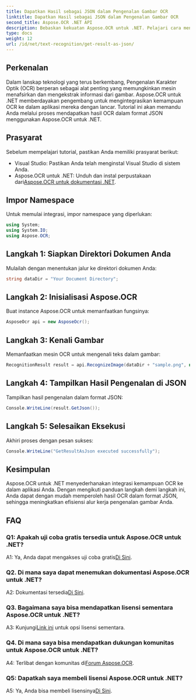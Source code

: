 ```yaml
---
title: Dapatkan Hasil sebagai JSON dalam Pengenalan Gambar OCR
linktitle: Dapatkan Hasil sebagai JSON dalam Pengenalan Gambar OCR
second_title: Aspose.OCR .NET API
description: Bebaskan kekuatan Aspose.OCR untuk .NET. Pelajari cara mendapatkan hasil OCR dalam format JSON dengan mudah. Tingkatkan pengenalan gambar Anda dengan panduan langkah demi langkah ini.
type: docs
weight: 12
url: /id/net/text-recognition/get-result-as-json/
---
```

## Perkenalan

Dalam lanskap teknologi yang terus berkembang, Pengenalan Karakter Optik (OCR) berperan sebagai alat penting yang memungkinkan mesin menafsirkan dan mengekstrak informasi dari gambar. Aspose.OCR untuk .NET memberdayakan pengembang untuk mengintegrasikan kemampuan OCR ke dalam aplikasi mereka dengan lancar. Tutorial ini akan memandu Anda melalui proses mendapatkan hasil OCR dalam format JSON menggunakan Aspose.OCR untuk .NET.

## Prasyarat

Sebelum mempelajari tutorial, pastikan Anda memiliki prasyarat berikut:

- Visual Studio: Pastikan Anda telah menginstal Visual Studio di sistem Anda.
-  Aspose.OCR untuk .NET: Unduh dan instal perpustakaan dari[Aspose.OCR untuk dokumentasi .NET](https://reference.aspose.com/ocr/net/).

## Impor Namespace

Untuk memulai integrasi, impor namespace yang diperlukan:

```csharp
using System;
using System.IO;
using Aspose.OCR;
```

## Langkah 1: Siapkan Direktori Dokumen Anda

Mulailah dengan menentukan jalur ke direktori dokumen Anda:

```csharp
string dataDir = "Your Document Directory";
```

## Langkah 2: Inisialisasi Aspose.OCR

Buat instance Aspose.OCR untuk memanfaatkan fungsinya:

```csharp
AsposeOcr api = new AsposeOcr();
```

## Langkah 3: Kenali Gambar

Memanfaatkan mesin OCR untuk mengenali teks dalam gambar:

```csharp
RecognitionResult result = api.RecognizeImage(dataDir + "sample.png", new RecognitionSettings { });
```

## Langkah 4: Tampilkan Hasil Pengenalan di JSON

Tampilkan hasil pengenalan dalam format JSON:

```csharp
Console.WriteLine(result.GetJson());
```

## Langkah 5: Selesaikan Eksekusi

Akhiri proses dengan pesan sukses:

```csharp
Console.WriteLine("GetResultAsJson executed successfully");
```

## Kesimpulan

Aspose.OCR untuk .NET menyederhanakan integrasi kemampuan OCR ke dalam aplikasi Anda. Dengan mengikuti panduan langkah demi langkah ini, Anda dapat dengan mudah memperoleh hasil OCR dalam format JSON, sehingga meningkatkan efisiensi alur kerja pengenalan gambar Anda.

## FAQ

### Q1: Apakah uji coba gratis tersedia untuk Aspose.OCR untuk .NET?

 A1: Ya, Anda dapat mengakses uji coba gratis[Di Sini](https://releases.aspose.com/).

### Q2. Di mana saya dapat menemukan dokumentasi Aspose.OCR untuk .NET?

 A2: Dokumentasi tersedia[Di Sini](https://reference.aspose.com/ocr/net/).

### Q3. Bagaimana saya bisa mendapatkan lisensi sementara Aspose.OCR untuk .NET?

 A3: Kunjungi[Link ini](https://purchase.aspose.com/temporary-license/) untuk opsi lisensi sementara.

### Q4. Di mana saya bisa mendapatkan dukungan komunitas untuk Aspose.OCR untuk .NET?

 A4: Terlibat dengan komunitas di[Forum Aspose.OCR](https://forum.aspose.com/c/ocr/16).

### Q5: Dapatkah saya membeli lisensi Aspose.OCR untuk .NET?

 A5: Ya, Anda bisa membeli lisensinya[Di Sini](https://purchase.aspose.com/buy).